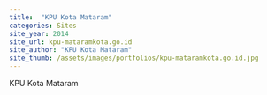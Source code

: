 ```yaml
---
title:  "KPU Kota Mataram"
categories: Sites
site_year: 2014
site_url: kpu-mataramkota.go.id
site_author: "KPU Kota Mataram"
site_thumb: /assets/images/portfolios/kpu-mataramkota.go.id.jpg
---
```


KPU Kota Mataram